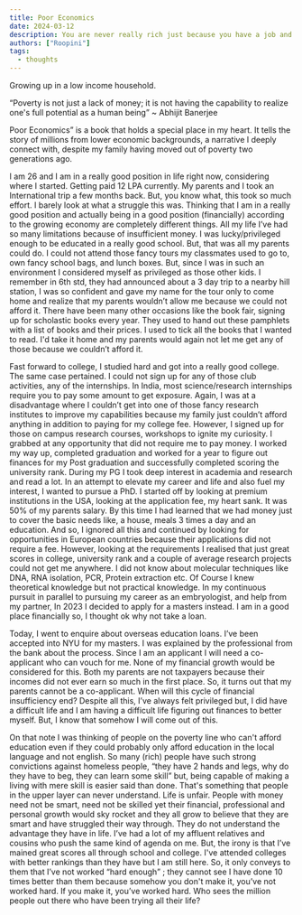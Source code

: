 ```yaml
---
title: Poor Economics
date: 2024-03-12
description: You are never really rich just because you have a job and an education.
authors: ["Roopini"]
tags:
  - thoughts
---
```

Growing up in a low income household. 

“Poverty is not just a lack of money; it is not having the capability to realize one's full potential as a human being”
                                                  ~ Abhijit Banerjee

Poor Economics” is a book that holds a special place in my heart. It tells the story of millions from lower economic backgrounds, a narrative I deeply connect with, despite my family having moved out of poverty two generations ago. 

I am 26 and I am in a really good position in life right now, considering where I started. Getting paid 12 LPA currently. My parents and I took an International trip a few months back. But, you know what, this took so much effort. I barely look at what a struggle this was. Thinking that I am in a really good position and actually being in a good position (financially) according to the growing economy are completely different things. All my life I’ve had so  many limitations because of insufficient money. I was lucky/privileged enough to be educated in a really good school. But, that was all my parents could do. I could not attend those fancy tours my classmates used to go to, own fancy school bags, and lunch boxes. But, since I was in such an environment I considered myself as privileged as those other kids. I remember in 6th std, they had announced about a 3 day trip to a nearby hill station, I was so confident and gave my name for the tour only to come home and realize that my parents wouldn’t allow me because we could not afford it. There have been many other occasions like the book fair, signing up for scholastic books every year. They used to hand out these pamphlets with a list of books and their prices. I used to tick all the books that I wanted to read. I'd take it home and my parents would again not let me get any of those because we couldn’t afford it. 

Fast forward to college, I studied hard and got into a really good college. The same case pertained. I could not sign up for any of those club activities, any of the internships. In India, most science/research internships require you to pay some amount to get exposure. Again, I was at a disadvantage where I couldn’t get into one of those fancy research institutes to improve my capabilities because my family just couldn’t afford anything in addition to paying for my college fee. However, I signed up for those on campus research courses, workshops to ignite my curiosity. I grabbed at any opportunity that did not require me to pay money. I worked my way up, completed graduation and worked for a year to figure out finances for my Post graduation and successfully completed scoring the university rank. During my PG I took deep interest in academia and research and read a lot. In an attempt to elevate my career and life and also fuel my interest,  I wanted to pursue a PhD. I started off by looking at premium institutions in the USA, looking at the application fee, my heart sank. It was 50% of my parents salary. By this time I had learned that we had money just to cover the basic needs like, a house, meals 3 times a day and an education. And so, I ignored all this and continued by looking for opportunities in European countries because their applications did not require a fee. However, looking at the requirements I realised that just great scores in college, university rank and a couple of average research projects could not get me anywhere. I did not know about molecular techniques like DNA, RNA isolation, PCR, Protein extraction etc. Of Course I knew theoretical knowledge but not practical knowledge. In my continuous pursuit in parallel to pursuing my career as an embryologist, and help from my partner, In 2023 I decided to apply for a masters instead. I am in a good place financially so, I thought ok why not take a loan.  

Today, I went to enquire about overseas education loans. I’ve been accepted into NYU for my masters. I was explained by the professional from the bank about the process. Since I am an applicant I will need a co-applicant who can vouch for me. None of my financial growth would be considered for this. Both my parents are not taxpayers because their incomes did not ever earn so much in the first place. So, it turns out that my parents cannot be a co-applicant. When will this cycle of financial insufficiency end? Despite all this, I’ve always felt privileged but, I did have a difficult life and I am having a difficult life figuring out finances to better myself. But, I know that somehow I will come out of this. 

On that note I was thinking of people on the poverty line who can't afford education even if they could probably only afford education in the local language and not english. So many (rich) people have such strong convictions against homeless people, “they have 2 hands and legs, why do they have to beg, they can learn some skill” but, being capable of making a living with mere skill is easier said than done. That's something that people in the upper layer can never understand. Life is unfair. People with money need not be smart, need not be skilled yet their financial, professional and personal growth would sky rocket and they all grow to believe that they are smart and have struggled their way through. They do not understand the advantage they have in life. I’ve had a lot of my affluent relatives and cousins who push the same kind of agenda on me. But, the irony is that I’ve mained great scores all through school and college. I've attended colleges with better rankings than they have but I am still here. So, it only conveys to them that I’ve not worked “hard enough” ; they cannot see I have done 10 times better than them because somehow you don't make it, you’ve not worked hard. If you make it, you’ve worked hard. Who sees the million people out there who have been trying all their life? 
